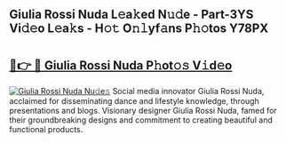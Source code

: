 ## Giulia Rossi Nuda L𝚎a𝚔ed N𝚞𝚍e - Part-3YS Vi𝚍𝚎o L𝚎a𝚔s - H𝚘𝚝 O𝚗𝚕yf𝚊ns P𝚑𝚘tos Y78PX

# <h2><a href="http://kfen316.oniu.top/?m=Giulia+Rossi+Nuda">🔗👉 🔴 Giulia Rossi Nuda P𝚑ot𝚘𝚜 V𝚒d𝚎o</a></h2>

[![Giulia Rossi Nuda Nu𝚍e𝚜](https://i.imgur.com/0qMVB7G.gif)](http://kfen316.oniu.top/?m=Giulia+Rossi+Nuda)
Social media innovator Giulia Rossi Nuda, acclaimed for disseminating dance and lifestyle knowledge, through presentations and blogs. Visionary designer Giulia Rossi Nuda, famed for their groundbreaking designs and commitment to creating beautiful and functional products.  
